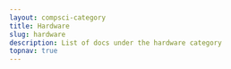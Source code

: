```yaml
---
layout: compsci-category
title: Hardware
slug: hardware
description: List of docs under the hardware category
topnav: true
---
```

